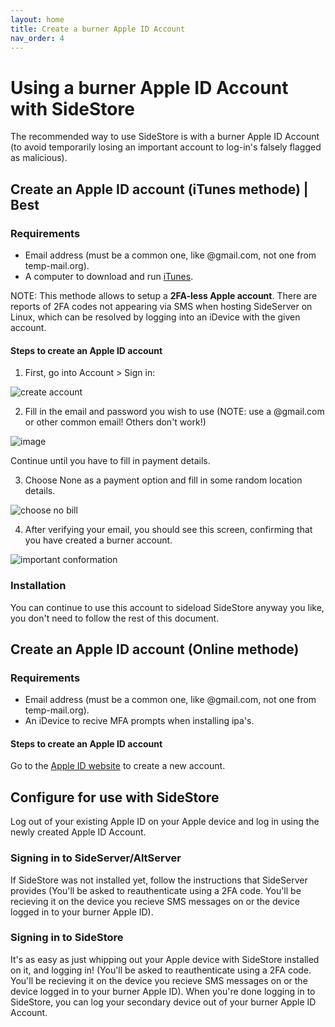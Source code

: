 ```yaml
---
layout: home
title: Create a burner Apple ID Account
nav_order: 4
---
```


# Using a burner Apple ID Account with SideStore
The recommended way to use SideStore is with a burner Apple ID Account (to avoid temporarily losing an important account to log-in's falsely flagged as malicious).

## Create an Apple ID account (iTunes methode) | Best

### Requirements

- Email address (must be a common one, like @gmail.com, not one from temp-mail.org).
- A computer to download and run [iTunes](https://www.apple.com/itunes/download/win64).

NOTE: This methode allows to setup a **2FA-less Apple account**. There are reports of 2FA codes not appearing via SMS when hosting SideServer on Linux, which can be resolved by logging into an iDevice with the given account.

#### Steps to create an Apple ID account
1. First, go into Account > Sign in:

![create account](https://user-images.githubusercontent.com/26381427/233845327-7d6e00f7-ddf7-449b-af93-c33cd32cd80d.png)

2. Fill in the email and password you wish to use (NOTE: use a @gmail.com or other common email! Others don't work!)

![image](https://user-images.githubusercontent.com/26381427/233845386-4daa2804-63dd-4b87-aa58-10abfb52cff9.png)

Continue until you have to fill in payment details.

3. Choose None as a payment option and fill in some random location details.

![choose no bill](https://user-images.githubusercontent.com/26381427/233845475-6e1d07df-db40-40a4-b4c9-6ad667da7e0c.png)

4. After verifying your email, you should see this screen, confirming that you have created a burner account.

![important conformation](https://user-images.githubusercontent.com/26381427/233845507-2174ec64-34f1-44bd-a6af-6e55f5ee6944.png)

### Installation
You can continue to use this account to sideload SideStore anyway you like, you don't need to follow the rest of this document.

## Create an Apple ID account (Online methode)

### Requirements

- Email address (must be a common one, like @gmail.com, not one from temp-mail.org).
- An iDevice to recive MFA prompts when installing ipa's.

#### Steps to create an Apple ID account

Go to the [Apple ID website](https://appleid.apple.com/account) to create a new account.

## Configure for use with SideStore

Log out of your existing Apple ID on your Apple device and log in using the newly created Apple ID Account.

### Signing in to SideServer/AltServer

If SideStore was not installed yet, follow the instructions that SideServer provides (You'll be asked to reauthenticate using a 2FA code. You'll be recieving it on the device you recieve SMS messages on or the device logged in to your burner Apple ID).

### Signing in to SideStore

It's as easy as just whipping out your Apple device with SideStore installed on it, and logging in! (You'll be asked to reauthenticate using a 2FA code. You'll be recieving it on the device you recieve SMS messages on or the device logged in to your burner Apple ID). When you're done logging in to SideStore, you can log your secondary device out of your burner Apple ID Account.
